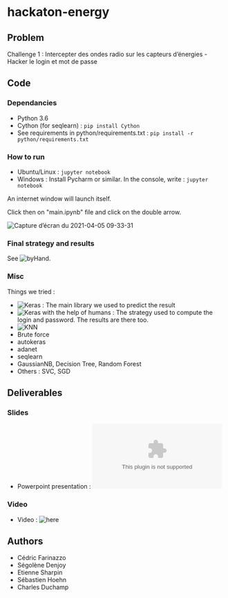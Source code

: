 # hackaton-energy
## Problem
Challenge 1 : Intercepter des ondes radio sur les capteurs d’énergies - Hacker le login et mot de passe


## Code
### Dependancies
* Python 3.6
* Cython (for seqlearn) : `pip install Cython`
* See requirements in python/requirements.txt : `pip install -r python/requirements.txt`

### How to run
* Ubuntu/Linux : `jupyter notebook`
* Windows : Install Pycharm or similar. In the console, write : `jupyter notebook`

An internet window will launch itself.

Click then on "main.ipynb" file and click on the double arrow.

![Capture d’écran du 2021-04-05 09-33-31](https://user-images.githubusercontent.com/57793060/113549685-1d3b9380-95f2-11eb-933c-2c76010b3e10.png)

### Final strategy and results
See ![byHand](https://github.com/atomesZ/hackaton-energy/blob/master/python/byHand.ipynb).

### Misc
Things we tried :
* ![Keras](https://github.com/atomesZ/hackaton-energy/blob/master/python/main.ipynb) : The main library we used to predict the result
* ![Keras with the help of humans](https://github.com/atomesZ/hackaton-energy/blob/master/python/byHand.ipynb) : The strategy used to compute the login and password. The results are there too.
* ![KNN](https://github.com/atomesZ/hackaton-energy/blob/master/python/KNN.ipynb)
* Brute force
* autokeras
* adanet
* seqlearn
* GaussianNB, Decision Tree, Random Forest
* Others : SVC, SGD

## Deliverables
### Slides
* Powerpoint presentation : ![here](https://github.com/atomesZ/hackaton-energy/blob/master/Les%20Chacaux%20tigr%C3%A9s-%20HackatonEnergy.pptx)

### Video
* Video : ![here](https://youtu.be/lF6CX0tCue8)

## Authors
- Cédric Farinazzo
- Ségolène Denjoy
- Etienne Sharpin
- Sébastien Hoehn
- Charles Duchamp
